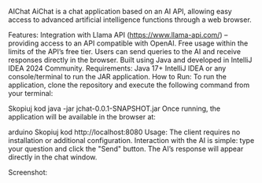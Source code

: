 AIChat
AiChat is a chat application based on an AI API, allowing easy access to advanced artificial intelligence functions through a web browser.

Features:
Integration with Llama API (https://www.llama-api.com/) – providing access to an API compatible with OpenAI.
Free usage within the limits of the API’s free tier.
Users can send queries to the AI and receive responses directly in the browser.
Built using Java and developed in IntelliJ IDEA 2024 Community.
Requirements:
Java 17+
IntelliJ IDEA or any console/terminal to run the JAR application.
How to Run:
To run the application, clone the repository and execute the following command from your terminal:

Skopiuj kod
java -jar jchat-0.0.1-SNAPSHOT.jar
Once running, the application will be available in the browser at:

arduino
Skopiuj kod
http://localhost:8080
Usage:
The client requires no installation or additional configuration. Interaction with the AI is simple: type your question and click the "Send" button. The AI’s response will appear directly in the chat window.

Screenshot:
